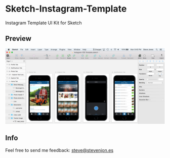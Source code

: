 # Sketch-Instagram-Template
Instagram Template UI Kit for Sketch

## Preview
![](https://raw.githubusercontent.com/Steve-Jones/Sketch-Instagram-Template/master/Sketch-Instagra-Template-Screenshot.png)

## Info
Feel free to send me feedback: steve@stevenjon.es
